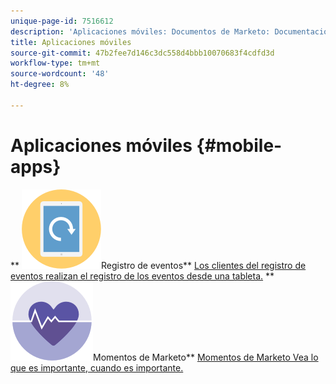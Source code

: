 ```yaml
---
unique-page-id: 7516612
description: 'Aplicaciones móviles: Documentos de Marketo: Documentación del producto'
title: Aplicaciones móviles
source-git-commit: 47b2fee7d146c3dc558d4bbb10070683f4cdfd3d
workflow-type: tm+mt
source-wordcount: '48'
ht-degree: 8%

---
```



# Aplicaciones móviles {#mobile-apps}

** ![Registro de eventos](assets/mobile-checkin-icon.png)Registro de eventos** [Los clientes del registro de eventos realizan el registro de los eventos desde una tableta.](https://docs.marketo.com/display/DOCS/Event+Check-in)     ** ![Momentos de Marketo](assets/moments-icon.png)Momentos de Marketo** [Momentos de Marketo Vea lo que es importante, cuando es importante.](https://docs.marketo.com/display/DOCS/Marketo+Moments)
